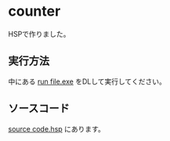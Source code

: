 # counter
HSPで作りました。
## 実行方法
中にある
[run file.exe](https://github.com/bsahd/counter/blob/master/run%20file.exe)
をDLして実行してください。
## ソースコード
[source code.hsp](https://github.com/bsahd/counter/blob/master/source%20code.hsp)
にあります。
